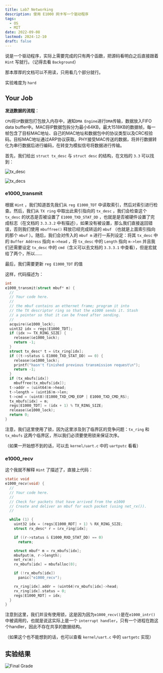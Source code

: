 ```yaml
---
title: Lab7 Networking
description: 使用 E1000 网卡写一个驱动程序
tags:
  - OS
  - MIT
date: 2022-09-08
lastmod: 2024-12-10
draft: false
---
```



说是一个驱动程序，实际上需要完成的只有两个函数，把源码看明白之后直接跟着 `Hint` 写就行。（记得去看 `Background`）

那本厚厚的文档可以不用读，只用看几个部分就行。

实验难度为 `hard` 

## Your Job

**发送数据的流程**：

`CPU`将`IP`数据包打包放入内存中，通知`DMA Engine`进行`DMA`传输，数据放入FIFO data buffer中。MAC将IP数据包拆分为最小64KB，最大1518KB的数据帧，每一帧包含了目标MAC地址、自己的MAC地址和数据包中的协议类型以及CRC校验码。目标MAC地址通过ARP协议获取。PHY接受MAC传送的数据，将并行数据转化为串行数据后进行编码，在转变为模拟信号将数据进行传输。

首先，我们给出 `struct tx_desc` 与 `struct desc` 的结构，在文档的 `3.3` 可以找到：



![tx_desc](https://s2.loli.net/2022/09/08/Wsh47qN1pbzIcdQ.png)



![tx_decs](https://s2.loli.net/2022/09/08/DQEeASsk4z83cUC.png)

### e1000_transmit

根据 `Hint` ，我们知道首先我们从 `reg E1000_TDT` 中读取索引，然后对索引进行检查。然后，我们从 `TX ring` 中取出此索引指向的 `tx_desc` ，我们会检查这个 `tx_desc` 的状态是否被设置了 `E1000_TXD_STAT_DD` ，也就是是否被硬件设置了完成标志（在文档的 `3.3.3.2` 中有描述），如果没有被设置，那么我们直接返回错误，否则我们使用 `mbuffree()` 释放已经完成转运的 `mbuf` （也就是上面索引指向的那个 `mbuf` ）。随后，我们会对传入的 `mbuf m` 进行一系列设定：将其 `tx_desc` 中的 `Buffer Address` 指向 `m->head` ，将 `tx_desc` 中的 `Length` 指向 `m->len` 并且我们还需要设定 `tx_desc` 中的 `cmd`（含义可以去文档的 `3.3.3.1` 中查看），但是宏就给了两个，所以……

最后，我们需要更新 `reg E1000_TDT` 的值

这样，代码描述为：

```c
int
e1000_transmit(struct mbuf* m) {
  //
  // Your code here.
  //
  // the mbuf contains an ethernet frame; program it into
  // the TX descriptor ring so that the e1000 sends it. Stash
  // a pointer so that it can be freed after sending.
  //
  acquire(&e1000_lock);
  uint32 idx = regs[E1000_TDT];
  if (idx >= TX_RING_SIZE) {
    release(&e1000_lock);
    return -1;
  }
  struct tx_desc* t = &tx_ring[idx];
  if ((t->status & E1000_TXD_STAT_DD) == 0) {
    release(&e1000_lock);
    printf("hasn't finished previous transmission request\n");
    return -1;
  }
  if (tx_mbufs[idx])
    mbuffree(tx_mbufs[idx]);
  t->addr = (uint64)m->head;
  t->length = (uint16)m->len;
  t->cmd = (uint8)(E1000_TXD_CMD_EOP | E1000_TXD_CMD_RS);
  tx_mbufs[idx] = m;
  regs[E1000_TDT] = (idx + 1) % TX_RING_SIZE;
  release(&e1000_lock);
  return 0;
}
```

注意，我们这里使用了锁，因为这里涉及到了临界区的竞争问题：`tx_ring` 和 `tx_mbufs` 这两个临界区，所以我们必须要使用锁来保证次序。

（如果一开始想不到的话，可以去 `kernel/uart.c` 中的 `uartputc` 看看）



### e1000_recv

这个我就不解释 `Hint` 了描述了，直接上代码：

```c
static void
e1000_recv(void) {
  //
  // Your code here.
  //
  // Check for packets that have arrived from the e1000
  // Create and deliver an mbuf for each packet (using net_rx()).
  //

  while (1) {
    uint32 idx = (regs[E1000_RDT] + 1) % RX_RING_SIZE;
    struct rx_desc* r = &rx_ring[idx];

    if ((r->status & E1000_RXD_STAT_DD) == 0)
      return;

    struct mbuf* m = rx_mbufs[idx];
    mbufput(m, r->length);
    net_rx(m);
    rx_mbufs[idx] = mbufalloc(0);

    if (!rx_mbufs[idx])
      panic("e1000_recv");

    rx_ring[idx].addr = (uint64)rx_mbufs[idx]->head;
    rx_ring[idx].status = 0;
    regs[E1000_RDT] = idx;
  }
}
```

注意到这里，我们并没有使用锁，这是因为因为`e1000_recv()`是在`e1000_intr()`中被调用的，也就是说这实际上是一个 `interrupt handler`，只有一个进程在跑这个handler，因此不存在共享的数据结构。

（如果这个也不能想到的话，也可以查看 `kernel/uart.c` 中的 `uartgetc` 实现）

## 实验结果

![Final Grade](https://s2.loli.net/2022/09/08/wsdGrg1Opq6AXBW.png)





